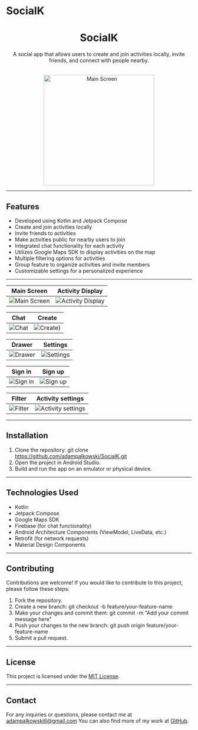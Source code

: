 # SocialK

<div align="center">
  <h1>SocialK</h1>
  <p>A social app that allows users to create and join activities locally, invite friends, and connect with people nearby.</p>
  <br>
  <img src="https://github.com/adampalkowski/SocialK/assets/50372825/cd694605-d304-4bb1-a6a5-48db6907f42b" alt="Main Screen" width="300px">
</div>


---

## Features
- Developed using Kotlin and Jetpack Compose
- Create and join activities locally
- Invite friends to activities
- Make activities public for nearby users to join
- Integrated chat functionality for each activity
- Utilizes Google Maps SDK to display activities on the map
- Multiple filtering options for activities
- Group feature to organize activities and invite members
- Customizable settings for a personalized experience

---

| Main Screen | Activity Display |
| :---------: | :-------------: |
| ![Main Screen](https://github.com/adampalkowski/SocialK/assets/50372825/e50fe02c-1708-423c-b47e-3ef53fdea962.png) | ![Activity Display](https://github.com/adampalkowski/SocialK/assets/50372825/cd694605-d304-4bb1-a6a5-48db6907f42b.png) |

| Chat | Create |
| :------: | :--: |
| ![Chat](https://github.com/adampalkowski/SocialK/assets/50372825/a3b1015c-5f2d-4a72-915a-7216ad8f32ce.png) | ![Create](https://github.com/adampalkowski/SocialK/assets/50372825/cba5c3d5-5a84-4cbc-9bd2-88a528c150a9)) |

| Drawer | Settings |
| :----: | :-------------: |
| ![Drawer](https://github.com/adampalkowski/SocialK/assets/50372825/e43a7c33-b0e9-4034-8a65-5c1a38bdc502.png) | ![Settings](https://github.com/adampalkowski/SocialK/assets/50372825/57521b47-db49-4a65-b9ec-37c9313670fe.png) |


| Sign in | Sign up |
| :----: | :-------------: |
| ![Sign in](https://github.com/adampalkowski/SocialK/assets/50372825/f2263203-e0dd-455a-a8df-8b1a8421d458) | ![Sign up](https://github.com/adampalkowski/SocialK/assets/50372825/2918c0e5-3295-4b9a-b292-5699a19798bd) |

| Filter | Activity settings |
| :----: | :-------------: |
| ![Filter](https://github.com/adampalkowski/SocialK/assets/50372825/a6b152a3-5c8f-4dbf-b950-6cce7eaf914) | ![Activity settings](https://github.com/adampalkowski/SocialK/assets/50372825/6fcc575d-c7a8-4a3c-8b3e-6c27fc2556cf) |
---

## Installation

1. Clone the repository:
git clone https://github.com/adampalkowski/SocialK.git
2. Open the project in Android Studio.
3. Build and run the app on an emulator or physical device.

---

## Technologies Used

- Kotlin
- Jetpack Compose
- Google Maps SDK
- Firebase (for chat functionality)
- Android Architecture Components (ViewModel, LiveData, etc.)
- Retrofit (for network requests)
- Material Design Components

---

## Contributing

Contributions are welcome! If you would like to contribute to this project, please follow these steps:

1. Fork the repository.
2. Create a new branch: 
git checkout -b feature/your-feature-name
3. Make your changes and commit them: 
git commit -m "Add your commit message here"
4. Push your changes to the new branch: 
git push origin feature/your-feature-name
5. Submit a pull request.

---

## License

This project is licensed under the [MIT License](LICENSE).

---

## Contact

For any inquiries or questions, please contact me at adampalkowski6@gmail.com You can also find more of my work at [GitHub](https://github.com/adampalkowski).
